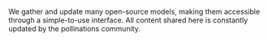 We gather and update many open-source models, making them accessible through a simple-to-use interface. All content shared here is constantly updated by the pollinations community. 